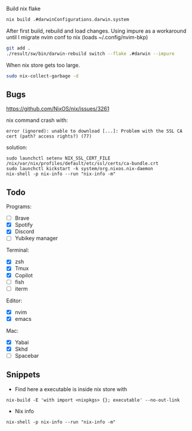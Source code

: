 Build nix flake

```bash
nix build .#darwinConfigurations.darwin.system
```

After first build, rebuild and load changes. Using impure as a workaround until
I migrate nvim conf to nix (loads ~/.config/nvim-bkp)

```bash
git add .
./result/sw/bin/darwin-rebuild switch --flake .#darwin --impure
```

When nix store gets too large.

```bash
sudo nix-collect-garbage -d
```

## Bugs

https://github.com/NixOS/nix/issues/3261

nix command crash with:

```
error (ignored): unable to download [...]: Problem with the SSL CA cert (path? access rights?) (77)
```

solution:

```
sudo launchctl setenv NIX_SSL_CERT_FILE /nix/var/nix/profiles/default/etc/ssl/certs/ca-bundle.crt
sudo launchctl kickstart -k system/org.nixos.nix-daemon
nix-shell -p nix-info --run "nix-info -m"
```

## Todo

Programs:

- [ ] Brave
- [x] Spotify
- [x] Discord
- [ ] Yubikey manager

Terminal:

- [x] zsh
- [x] Tmux
- [x] Copilot
- [ ] fish
- [ ] iterm

Editor:

- [x] nvim
- [x] emacs

Mac:

- [x] Yabai
- [x] Skhd
- [ ] Spacebar

## Snippets

- Find here a executable is inside nix store with

```
nix-build -E 'with import <nixpkgs> {}; executable' --no-out-link
```

- Nix info

```
nix-shell -p nix-info --run "nix-info -m"
```
